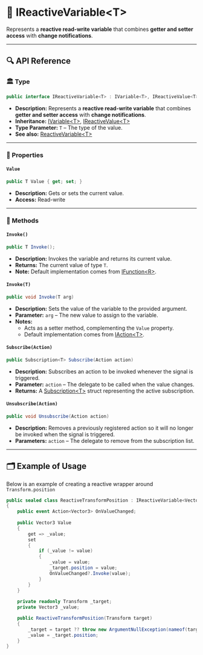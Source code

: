# 🧩 IReactiveVariable&lt;T&gt;

Represents a **reactive read-write variable** that combines **getter and setter access** with **change notifications**.

---

## 🔍 API Reference

### 🏛️ Type <div id="-type"></div>

```csharp
public interface IReactiveVariable<T> : IVariable<T>, IReactiveValue<T>
```

- **Description:** Represents a **reactive read-write variable** that combines **getter and setter access** with **change notifications**.
- **Inheritance:** [IVariable&lt;T&gt;](IVariable.md), [IReactiveValue&lt;T&gt;](../Values/IReactiveValue.md)
- **Type Parameter:** `T` – The type of the value.
- **See also:** [ReactiveVariable&lt;T&gt;](ReactiveVariable.md)

---

### 🔑 Properties

#### `Value`

```csharp
public T Value { get; set; }
```

- **Description:** Gets or sets the current value.
- **Access:** Read-write

---

### 🏹 Methods

#### `Invoke()`

```csharp
public T Invoke();
```

- **Description:** Invokes the variable and returns its current value.
- **Returns:** The current value of type `T`.
- **Note:** Default implementation comes from [IFunction&lt;R&gt;](../Functions/IFunction.md).

#### `Invoke(T)`

```csharp
public void Invoke(T arg)
```

- **Description:** Sets the value of the variable to the provided argument.
- **Parameter:** `arg` – The new value to assign to the variable.
- **Notes:**
    - Acts as a setter method, complementing the `Value` property.
    - Default implementation comes from [IAction&lt;T&gt;](../Actions/IAction%601.md).

#### `Subscribe(Action)`

```csharp
public Subscription<T> Subscribe(Action action)  
```

- **Description:** Subscribes an action to be invoked whenever the signal is triggered.
- **Parameter:** `action` – The delegate to be called when the value changes.
- **Returns:** A [Subscription&lt;T&gt;](../Events/Subscription%601.md) struct representing the active
  subscription.


#### `Unsubscribe(Action)`

```csharp
public void Unsubscribe(Action action)  
```

- **Description:** Removes a previously registered action so it will no longer be invoked when the signal is triggered.
- **Parameters:** `action` – The delegate to remove from the subscription list.

---

## 🗂 Example of Usage

Below is an example of creating a reactive wrapper around `Transform.position`

```csharp
public sealed class ReactiveTransformPosition : IReactiveVariable<Vector3>
{
    public event Action<Vector3> OnValueChanged;
    
    public Vector3 Value
    {
        get => _value;
        set
        {
            if (_value != value)
            {
                _value = value;
                _target.position = value;
                OnValueChanged?.Invoke(value);
            }
        }
    }
    
    private readonly Transform _target;
    private Vector3 _value;

    public ReactiveTransformPosition(Transform target)
    {
        _target = target ?? throw new ArgumentNullException(nameof(target));
        _value = _target.position;
    }
}
```